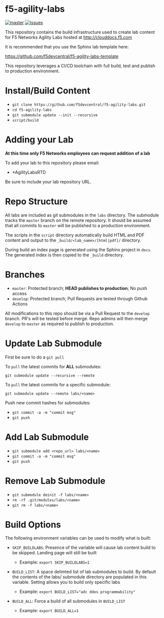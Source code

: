 # f5-agility-labs

[![master](https://travis-ci.com/f5devcentral/f5-agility-labs.svg?branch=master)](https://travis-ci.org/f5devcentral/f5-agility-labs)
[![Issues](https://img.shields.io/github/issues/f5devcentral/f5-agility-labs)](https://github.com/f5devcentral/f5-agility-labs/issues)

This repository contains the build infrastructure used to create lab content
for F5 Networks Agility Labs hosted at http://clouddocs.f5.com

It is recommended that you use the Sphinx lab template here:

https://github.com/f5devcentral/f5-agility-labs-template

This repository leverages a CI/CD toolchain with full build, test and publish
to production environment.

# Install/Build Content

- `git clone https://github.com/f5devcentral/f5-agility-labs.git`
- `cd f5-agility-labs`
- `git submodule update --init --recursive`
- `script/build`

# Adding your Lab

**At this time only F5 Networks employees can request addition of a lab**

To add your lab to this repository please email:

 - *AgilityLabsRTD

Be sure to include your lab repository URL.

# Repo Structure

All labs are included as git submodules in the `labs` directory.  The submodule
tracks the `master` branch on the remote repository.  It should be assumed that
all commits to `master` will be published to a production environment.

The scripts in the `script` directory automatically build HTML and PDF content
and output to the `_build/<lab_name>/[html|pdf]/` directory.

During build an index page is generated using the Sphinx project in `docs`.  The
generated index is then copied to the `_build` directory.

# Branches

- `master`: Protected branch; **HEAD publishes to production**; No push access
- `develop`: Protected branch; Pull Requests are tested through Github Actions

All modifications to this repo should be via a Pull Request to the `develop`
branch.  PR's will be tested before merge.  Repo admins will then merge
`develop` to `master` as required to publish to production.

# Update Lab Submodule

First be sure to do a `git pull`

To `pull` the latest commits for **ALL** submodules:

`git submodule update --recursive --remote`

To `pull` the latest commits for a specific submodule:

`git submodule update --remote labs/<name>`

Push new commit hashes for submodules:

- `git commit -a -m "commit msg"`
- `git push`

# Add Lab Submodule

- `git submodule add <repo_url> labs/<name>`
- `git commit -a -m "commit msg"`
- `git push`

# Remove Lab Submodule

- `git submodule deinit -f labs/<name>`
- `rm -rf .git/modules/labs/<name>`
- `git rm -f labs/<name>`

# Build Options

The following environment variables can be used to modify what is built:

- ``SKIP_BUILDLABS``: Presence of the variable will cause lab content 
  build to be skipped.  Landing page will still be built

  - Example: ``export SKIP_BUILDLABS=1``

- ``BUILD_LIST``: A space delimted list of lab submodules to build.  By 
  default the contents of the labs/ submodule directory are populated
  in this variable.  Setting allows you to build only specific labs

  - Example: ``export BUILD_LIST="adc ddos programmability"``

- ``BUILD_ALL``: Force a build of all submodules in ``BUILD_LIST``

  - Example: ``export BUILD_ALL=1``
